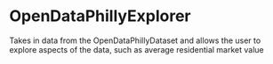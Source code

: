 # OpenDataPhillyExplorer
Takes in data from the OpenDataPhillyDataset and allows the user to explore aspects of the data, such as average residential market value

